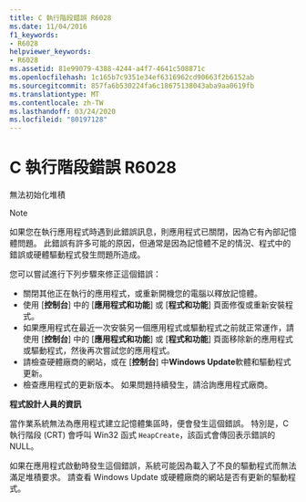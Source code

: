 ```yaml
---
title: C 執行階段錯誤 R6028
ms.date: 11/04/2016
f1_keywords:
- R6028
helpviewer_keywords:
- R6028
ms.assetid: 81e99079-4388-4244-a4f7-4641c508871c
ms.openlocfilehash: 1c165b7c9351e34ef6316962cd90663f2b6152ab
ms.sourcegitcommit: 857fa6b530224fa6c18675138043aba9aa0619fb
ms.translationtype: MT
ms.contentlocale: zh-TW
ms.lasthandoff: 03/24/2020
ms.locfileid: "80197128"
---
```

# <a name="c-runtime-error-r6028"></a>C 執行階段錯誤 R6028

無法初始化堆積

> [!NOTE]
> 如果您在執行應用程式時遇到此錯誤訊息，則應用程式已關閉，因為它有內部記憶體問題。 此錯誤有許多可能的原因，但通常是因為記憶體不足的情況、程式中的錯誤或硬體驅動程式發生問題所造成。
>
> 您可以嘗試進行下列步驟來修正這個錯誤：
>
> - 關閉其他正在執行的應用程式，或重新開機您的電腦以釋放記憶體。
> - 使用 [**控制台**] 中的 [**應用程式和功能**] 或 [**程式和功能**] 頁面修復或重新安裝程式。
> - 如果應用程式在最近一次安裝另一個應用程式或驅動程式之前就正常運作，請使用 [**控制台**] 中的 [**應用程式和功能**] 或 [**程式和功能**] 頁面移除新的應用程式或驅動程式，然後再次嘗試您的應用程式。
> - 請檢查硬體廠商的網站，或在 [**控制台**] 中**Windows Update**軟體和驅動程式更新。
> - 檢查應用程式的更新版本。 如果問題持續發生，請洽詢應用程式廠商。

**程式設計人員的資訊**

當作業系統無法為應用程式建立記憶體集區時，便會發生這個錯誤。 特別是，C 執行階段 (CRT) 會呼叫 Win32 函式 `HeapCreate`，該函式會傳回表示錯誤的 NULL。

如果在應用程式啟動時發生這個錯誤，系統可能因為載入了不良的驅動程式而無法滿足堆積要求。 請查看 Windows Update 或硬體廠商的網站是否有更新的驅動程式。
